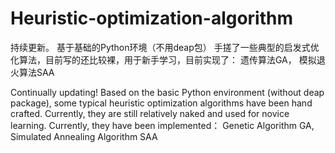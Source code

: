 # Heuristic-optimization-algorithm

持续更新。
基于基础的Python环境（不用deap包） 手搓了一些典型的启发式优化算法，目前写的还比较裸，用于新手学习，目前实现了：
遗传算法GA， 模拟退火算法SAA

Continually updating! 
Based on the basic Python environment (without deap package), some typical heuristic optimization algorithms have been hand crafted. Currently, they are still relatively naked and used for novice learning. Currently, they have been implemented：
Genetic Algorithm GA, Simulated Annealing Algorithm SAA
